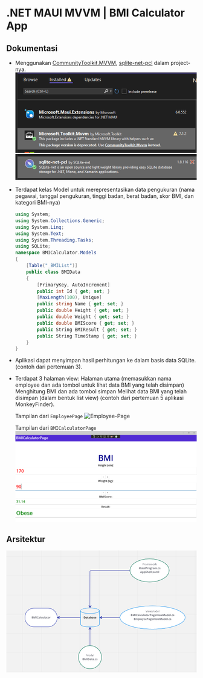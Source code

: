 # .NET MAUI MVVM | BMI Calculator App

## Dokumentasi
  - Menggunakan [CommunityToolkit.MVVM](https://www.nuget.org/packages/Microsoft.Toolkit.Mvvm/7.1.2?_src=template), [sqlite-net-pcl](https://www.nuget.org/packages/sqlite-net-pcl/1.8.116?_src=template) dalam project-nya.
    ![MVVM Extension](https://github.com/danielcristho/PBKK-Docs/blob/main/dotnet/BMICalculator/Assets/Screenshot%20(50).png)
    ![SQLite Extension](https://github.com/danielcristho/PBKK-Docs/blob/main/dotnet/BMICalculator/Assets/Screenshot%20(51).png)
  - Terdapat kelas Model untuk merepresentasikan data pengukuran (nama pegawai, tanggal pengukuran, tinggi badan, berat badan, skor BMI, dan kategori BMI-nya)
    ```csharp
    using System;
    using System.Collections.Generic;
    using System.Linq;
    using System.Text;
    using System.Threading.Tasks;
    using SQLite;
    namespace BMICalculator.Models
    {
        [Table("_BMIList")]
        public class BMIData
        {
            [PrimaryKey, AutoIncrement]
            public int Id { get; set; }
            [MaxLength(100), Unique]
            public string Name { get; set; }
            public double Height { get; set; }
            public double Weight { get; set; }
            public double BMIScore { get; set; }
            public String BMIResult { get; set; }
            public String TimeStamp { get; set; }
        }
    }
    ```
- Aplikasi dapat menyimpan hasil perhitungan ke dalam basis data SQLite. (contoh dari pertemuan 3).

- Terdapat 3 halaman view:
Halaman utama (memasukkan nama employee dan ada tombol untuk lihat data BMI yang telah disimpan)
Menghitung BMI dan ada tombol simpan
Melihat data BMI yang telah disimpan (dalam bentuk list view) (contoh dari pertemuan 5 aplikasi MonkeyFinder).

  Tampilan dari `EmployeePage`
  ![Employee-Page](https://user-images.githubusercontent.com/69733783/226530387-9a438e81-ab3c-44f1-8c4f-34a0c411a98c.png)
  
  Tampilan dari `BMICalculatorPage`
  ![BMI-Page](https://github.com/danielcristho/PBKK-Docs/blob/main/dotnet/BMICalculator/Assets/Screenshot%20(48).png)
  
  
## Arsitektur
![Arsitektu](https://github.com/danielcristho/PBKK-Docs/blob/main/dotnet/BMICalculator/Assets/BMI-Arch.png)

    
